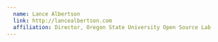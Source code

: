 ```yaml
---
  name: Lance Albertson
  link: http://lancealbertson.com
  affiliation: Director, Oregon State University Open Source Lab
---
```

